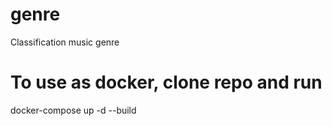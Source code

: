 # genre
Classification music genre

# To use as docker, clone repo and run
docker-compose up -d --build
